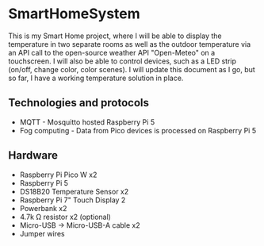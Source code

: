 # SmartHomeSystem
This is my Smart Home project, where I will be able to display the temperature in two separate rooms as well as the outdoor temperature via an API call to the open-source weather API "Open-Meteo" on a touchscreen. I will also be able to control devices, such as a LED strip (on/off, change color, color scenes). I will update this document as I go, but so far, I have a working temperature solution in place.

## Technologies and protocols
* MQTT - Mosquitto hosted Raspberry Pi 5
* Fog computing - Data from Pico devices is processed on Raspberry Pi 5


## Hardware
* Raspberry Pi Pico W x2
* Raspberry Pi 5
* DS18B20 Temperature Sensor x2
* Raspberry Pi 7" Touch Display 2
* Powerbank x2
* 4.7k Ω resistor x2 (optional)
* Micro-USB -> Micro-USB-A cable x2
* Jumper wires
